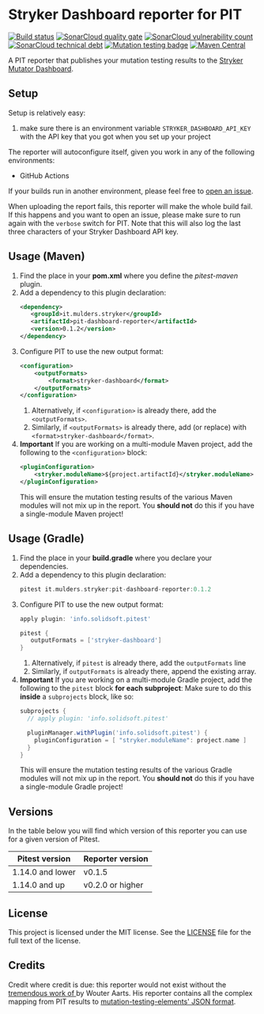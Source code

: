 # Stryker Dashboard reporter for PIT 

[![Build status](https://github.com/mthmulders/pit-stryker-dashboard-reporter/actions/workflows/main.yml/badge.svg)](https://github.com/mthmulders/pit-stryker-dashboard-reporter/actions/workflows/main.yml)
[![SonarCloud quality gate](https://sonarcloud.io/api/project_badges/measure?project=mthmulders_pit-stryker-dashboard-reporter&metric=alert_status)](https://sonarcloud.io/dashboard?id=mthmulders_pit-stryker-dashboard-reporter)
[![SonarCloud vulnerability count](https://sonarcloud.io/api/project_badges/measure?project=mthmulders_pit-stryker-dashboard-reporter&metric=vulnerabilities)](https://sonarcloud.io/dashboard?id=mthmulders_pit-stryker-dashboard-reporter)
[![SonarCloud technical debt](https://sonarcloud.io/api/project_badges/measure?project=mthmulders_pit-stryker-dashboard-reporter&metric=sqale_index)](https://sonarcloud.io/dashboard?id=mthmulders_pit-stryker-dashboard-reporter)
[![Mutation testing badge](https://img.shields.io/endpoint?style=flat&url=https%3A%2F%2Fbadge-api.stryker-mutator.io%2Fgithub.com%2Fmthmulders%2Fpit-stryker-dashboard-reporter%2Fmain)](https://dashboard.stryker-mutator.io/reports/github.com/mthmulders/pit-stryker-dashboard-reporter/main)
[![Maven Central](https://img.shields.io/maven-central/v/it.mulders.stryker/pit-dashboard-reporter.svg?color=brightgreen&label=Maven%20Central)](https://search.maven.org/artifact/it.mulders.stryker/pit-dashboard-reporter)

A PIT reporter that publishes your mutation testing results to the [Stryker Mutator Dashboard](https://dashboard.stryker-mutator.io/).

## Setup
Setup is relatively easy:
1. make sure there is an environment variable `STRYKER_DASHBOARD_API_KEY` with the API key that you got when you set up your project

The reporter will autoconfigure itself, given you work in any of the following environments:
- GitHub Actions

If your builds run in another environment, please feel free to [open an issue](https://github.com/mthmulders/pit-stryker-dashboard-reporter/issues/new).

When uploading the report fails, this reporter will make the whole build fail.
If this happens and you want to open an issue, please make sure to run again with the `verbose` switch for PIT.
Note that this will also log the last three characters of your Stryker Dashboard API key.

## Usage (Maven)
1. Find the place in your **pom.xml** where you define the _pitest-maven_ plugin.
2. Add a dependency to this plugin declaration:
    ```xml
    <dependency>
       <groupId>it.mulders.stryker</groupId>
       <artifactId>pit-dashboard-reporter</artifactId>
       <version>0.1.2</version>
    </dependency>
    ```
3. Configure PIT to use the new output format:
    ```xml
    <configuration>
        <outputFormats>
            <format>stryker-dashboard</format>
        </outputFormats>
    </configuration>
    ```
   1. Alternatively, if `<configuration>` is already there, add the `<outputFormats>`.
   2. Similarly, if `<outputFormats>` is already there, add (or replace) with `<format>stryker-dashboard</format>`.
4. **Important** If you are working on a multi-module Maven project, add the following to the `<configuration>` block:
   ```xml
   <pluginConfiguration>
       <stryker.moduleName>${project.artifactId}</stryker.moduleName>
   </pluginConfiguration>
   ```
   This will ensure the mutation testing results of the various Maven modules will not mix up in the report.
   You **should not** do this if you have a single-module Maven project!

## Usage (Gradle)
1. Find the place in your **build.gradle** where you declare your dependencies.
2. Add a dependency to this plugin declaration:
    ```groovy
   pitest it.mulders.stryker:pit-dashboard-reporter:0.1.2
    ```
3. Configure PIT to use the new output format:
    ```groovy
   apply plugin: 'info.solidsoft.pitest'
   
   pitest {
       outputFormats = ['stryker-dashboard']
   }
    ``` 
   1. Alternatively, if `pitest` is already there, add the  `outputFormats` line
   2. Similarly, if `outputFormats` is already there, append the existing array.
4. **Important** If you are working on a multi-module Gradle project, add the following to the `pitest` block **for each subproject**:
   Make sure to do this **inside** a `subprojects` block, like so:
   ```groovy
   subprojects {
     // apply plugin: 'info.solidsoft.pitest'

     pluginManager.withPlugin('info.solidsoft.pitest') {
       pluginConfiguration = [ "stryker.moduleName": project.name ]
     }
   }
   ```
   This will ensure the mutation testing results of the various Gradle modules will not mix up in the report.
   You **should not** do this if you have a single-module Gradle project!

## Versions
In the table below you will find which version of this reporter you can use for a given version of Pitest.

| Pitest version   | Reporter version |
|------------------|------------------|
| 1.14.0 and lower | v0.1.5           |
| 1.14.0 and up    | v0.2.0 or higher |

## License
This project is licensed under the MIT license.
See the [LICENSE](./LICENSE) file for the full text of the license.

## Credits
Credit where credit is due: this reporter would not exist without the [tremendous work of ](https://github.com/wmaarts/pitest-mutation-testing-elements-plugin) by Wouter Aarts.
His reporter contains all the complex mapping from PIT results to [mutation-testing-elements' JSON format](https://github.com/stryker-mutator/mutation-testing-elements/tree/master/packages/report-schema).
